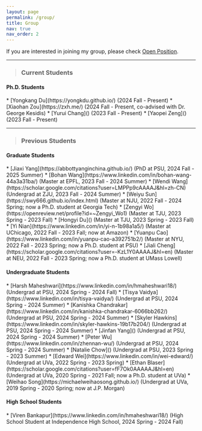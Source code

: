 ```yaml
---
layout: page
permalink: /group/
title: Group
nav: true
nav_order: 2
---
```


If you are interested in joining my group, please check [Open Position](/position).

<hr>
<blockquote class="block-tip"><h3 text-align="left">Current Students</h3></blockquote>

<h4><b>Ph.D. Students</b></h4>
* [Yongkang Du](https://yongkdu.github.io/) (2024 Fall - Present)
* [Xiaohan Zou](https://zxh.me/) (2024 Fall - Present, co-advised with Dr. George Kesidis)
* [Yurui Chang]() (2023 Fall - Present)
* [Yaopei Zeng]() (2023 Fall - Present)

<hr>
<blockquote class="block-tip"><h3 text-align="left">Previous Students</h3></blockquote>

<h4><b>Graduate Students</b></h4>
* [Jiaxi Yang](https://abbottyanginchina.github.io/) (PhD at PSU, 2024 Fall - 2025 Summer)
* [Bohan Wang](https://www.linkedin.com/in/bohan-wang-44a3a31ba/) (Master at EPFL, 2023 Fall - 2024 Summer)
* [Wendi Wang](https://scholar.google.com/citations?user=LMPPp9cAAAAJ&hl=zh-CN) (Undergrad at ZJU, 2023 Fall - 2024 Summer)
* [Weiyu Sun](https://swy666.github.io/index.html) (Master at NJU, 2022 Fall - 2024 Spring; now a Ph.D. student at Georgia Tech)
* [Zengyi Wo](https://openreview.net/profile?id=~Zengyi_Wo1) (Master at TJU, 2023 Spring - 2023 Fall)
* [Hongyi Du]() (Master at TJU, 2023 Spring - 2023 Fall)
* [Yi Nian](https://www.linkedin.com/in/yi-n-1b98a1a5/) (Master at UChicago, 2022 Fall - 2023 Fall; now at Amazon)
* [Yuanpu Cao](https://www.linkedin.com/in/yuanpu-cao-a392751b2/) (Master at NYU, 2022 Fall - 2023 Spring; now a Ph.D. student at PSU)
* [Jiali Cheng](https://scholar.google.com/citations?user=-KzL1Y0AAAAJ&hl=en) (Master at NEU, 2022 Fall - 2023 Spring; now a Ph.D. student at UMass Lowell)

<h4><b>Undergraduate Students</b></h4>
* [Harsh Maheshwari](https://www.linkedin.com/in/hmaheshwari18/) (Undergrad at PSU, 2024 Spring - 2024 Fall)
* [Tisya Vaidya](https://www.linkedin.com/in/tisya-vaidya/) (Undergrad at PSU, 2024 Spring - 2024 Summer)
* [Kanishka Chandrakar](https://www.linkedin.com/in/kanishka-chandrakar-6066bb262/) (Undergrad at PSU, 2024 Spring - 2024 Summer)
* [Skyler Hawkins](https://www.linkedin.com/in/skyler-hawkins-19b17b204/) (Undergrad at PSU, 2024 Spring - 2024 Summer)
* [Jinfan Yang]() (Undergrad at PSU, 2024 Spring - 2024 Summer)
* [Peter Wu](https://www.linkedin.com/in/zhennan-wu/) (Undergrad at PSU, 2024 Spring - 2024 Summer)
* [Natalie Chow]() (Undergrad at PSU, 2023 Spring - 2023 Summer)
* [Edward Wei](https://www.linkedin.com/in/wei-edward/) (Undergrad at UVa, 2022 Spring - 2023 Spring)
* [Ethan Blaser](https://scholar.google.com/citations?user=fF7Ok0AAAAAJ&hl=en) (Undergrad at UVa, 2020 Spring - 2021 Fall; now a Ph.D. student at UVa)
* [Weihao Song](https://michaelweihaosong.github.io/) (Undergrad at UVa, 2019 Spring - 2020 Spring; now at J.P. Morgan)

<h4><b>High School Students</b></h4>
* [Viren Bankapur](https://www.linkedin.com/in/hmaheshwari18/) (High School Student at Independence High School, 2024 Spring - 2024 Fall)

